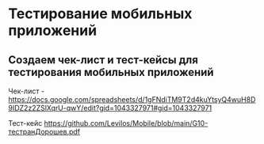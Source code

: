 # Тестирование мобильных приложений

## Создаем чек-лист и тест-кейсы для тестирования мобильных приложений

Чек-лист - https://docs.google.com/spreadsheets/d/1gFNdiTM9T2d4kuYtsyQ4wuH8D9IDZ2z2ZSlXqrU-qwY/edit?gid=1043327971#gid=1043327971

Тест-кейс https://github.com/LeviIos/Mobile/blob/main/G10-тестранДорошев.pdf
